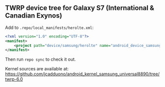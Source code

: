 ## TWRP device tree for Galaxy S7 (International & Canadian Exynos)

Add to `.repo/local_manifests/herolte.xml`:

```xml
<?xml version="1.0" encoding="UTF-8"?>
<manifest>
	<project path="device/samsung/herolte" name="android_device_samsung_herolte" remote="TeamWin" revision="android-6.0" />
</manifest>
```

Then run `repo sync` to check it out.

Kernel sources are available at: https://github.com/jcadduono/android_kernel_samsung_universal8890/tree/twrp-6.0
